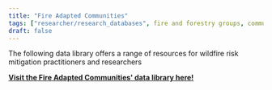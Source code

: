 ```yaml
---
title: "Fire Adapted Communities"
tags: ["researcher/research_databases", fire and forestry groups, community resilience]
draft: false
---
```


The following data library offers a range of resources for wildfire risk mitigation practitioners and researchers

[**Visit the Fire Adapted Communities' data library here!**](https://fireadapted.org/cwpp-database/)

